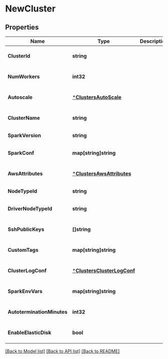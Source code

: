 # NewCluster

## Properties
Name | Type | Description | Notes
------------ | ------------- | ------------- | -------------
**ClusterId** | **string** |  | [optional] [default to null]
**NumWorkers** | **int32** |  | [optional] [default to null]
**Autoscale** | [***ClustersAutoScale**](ClustersAutoScale.md) |  | [optional] [default to null]
**ClusterName** | **string** |  | [optional] [default to null]
**SparkVersion** | **string** |  | [default to null]
**SparkConf** | **map[string]string** |  | [optional] [default to null]
**AwsAttributes** | [***ClustersAwsAttributes**](ClustersAwsAttributes.md) |  | [optional] [default to null]
**NodeTypeId** | **string** |  | [default to null]
**DriverNodeTypeId** | **string** |  | [optional] [default to null]
**SshPublicKeys** | **[]string** |  | [optional] [default to null]
**CustomTags** | **map[string]string** |  | [optional] [default to null]
**ClusterLogConf** | [***ClustersClusterLogConf**](ClustersClusterLogConf.md) |  | [optional] [default to null]
**SparkEnvVars** | **map[string]string** |  | [optional] [default to null]
**AutoterminationMinutes** | **int32** |  | [optional] [default to null]
**EnableElasticDisk** | **bool** |  | [optional] [default to null]

[[Back to Model list]](../README.md#documentation-for-models) [[Back to API list]](../README.md#documentation-for-api-endpoints) [[Back to README]](../README.md)


